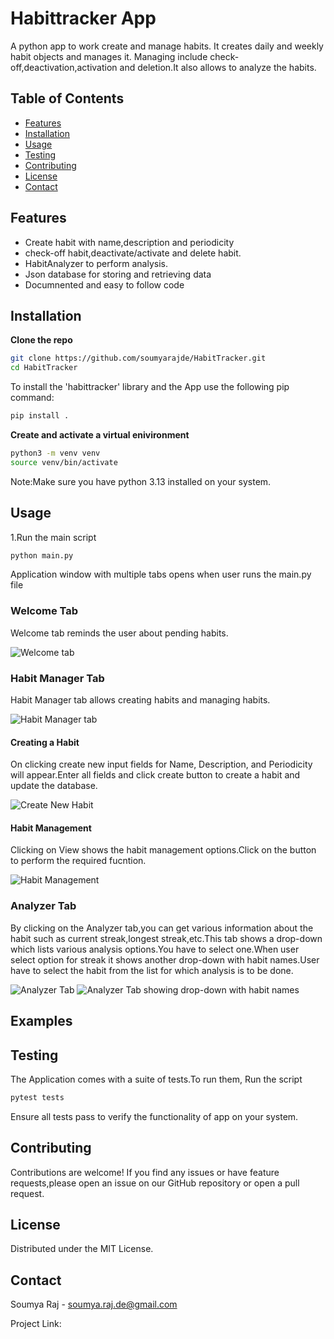 # Habittracker App

A python app to work create and manage habits. It creates daily and weekly habit objects and manages it.  Managing include check-off,deactivation,activation and deletion.It also allows to analyze the habits.

## Table of Contents

- [Features](#features)
- [Installation](#installation)
- [Usage](#usage)
- [Testing](#testing)
- [Contributing](#contributing)
- [License](#license)
- [Contact](#contact)

## Features

- Create habit with name,description and periodicity
- check-off habit,deactivate/activate and delete habit.
- HabitAnalyzer to perform analysis.
- Json database for storing and retrieving data
- Documnented and easy to follow code


## Installation

**Clone the repo**  
   ```bash
   git clone https://github.com/soumyarajde/HabitTracker.git
   cd HabitTracker
   ```


To install the 'habittracker' library and the App use the following pip command:
   ```bash
   pip install .
 
  ```
**Create and activate a virtual enivironment**
```bash
python3 -m venv venv
source venv/bin/activate
 ```

Note:Make sure you have python 3.13 installed on your system.

## Usage

1.Run the main script
   ```bash
   python main.py

   ```
Application window with multiple tabs opens when user runs the main.py file

### Welcome Tab
Welcome tab reminds the user about pending habits.

![Welcome tab](./screenshots/welcome_tab.png)
### Habit Manager Tab
Habit Manager tab allows creating habits and
managing habits.

![Habit Manager tab](./screenshots/habitmanager_tab.png)

#### Creating a Habit
On clicking create new input fields for Name, Description, and Periodicity will appear.Enter all fields and click create button to create a habit and update the database.

![Create New Habit](./screenshots/create_new_habit.png)

#### Habit Management
Clicking on View shows the habit management options.Click on the button to perform the required fucntion.

![Habit Management](./screenshots/view_habit.png)

### Analyzer Tab
By clicking on the Analyzer tab,you can get various information about the habit such as current streak,longest streak,etc.This tab shows a drop-down which lists various analysis options.You have to select one.When user select option for streak it shows another drop-down with habit names.User have to select the habit from the list for which analysis is to be done.

![Analyzer Tab](./screenshots/analyzer_tab.png)
![Analyzer Tab showing drop-down with habit names](./screenshots/habit_drop_down.png)

## Examples


## Testing

The Application comes with a suite of tests.To run them,
Run the script
   ```bash
   pytest tests

   ```
Ensure all tests pass to verify the functionality of app on your system.

## Contributing

Contributions are welcome!
If you find any issues or have feature requests,please open an issue on our GitHub repository or open a pull request.

## License

Distributed under the MIT License.

## Contact

Soumya Raj - soumya.raj.de@gmail.com

Project Link:











